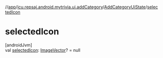 //[app](../../../index.md)/[icu.repsaj.android.mytrivia.ui.addCategory](../index.md)/[AddCategoryUiState](index.md)/[selectedIcon](selected-icon.md)

# selectedIcon

[androidJvm]\
val [selectedIcon](selected-icon.md): [ImageVector](https://developer.android.com/reference/kotlin/androidx/compose/ui/graphics/vector/ImageVector.html)? =
null
